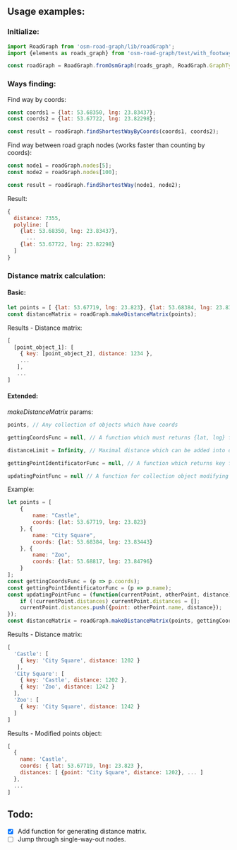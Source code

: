 
## Usage examples:
### Initialize:
```js
import RoadGraph from 'osm-road-graph/lib/roadGraph';
import {elements as roads_graph} from 'osm-road-graph/test/with_footways.json';

const roadGraph = RoadGraph.fromOsmGraph(roads_graph, RoadGraph.GraphTypes.pedestrian);
```
### Ways finding:
Find way by coords:
```js
const coords1 = {lat: 53.68350, lng: 23.83437};
const coords2 = {lat: 53.67722, lng: 23.82298};

const result = roadGraph.findShortestWayByCoords(coords1, coords2);
```

Find way between road graph nodes (works faster than counting by coords): 
```js
const node1 = roadGraph.nodes[5];
const node2 = roadGraph.nodes[100];

const result = roadGraph.findShortestWay(node1, node2);
```

Result:
```js
{ 
  distance: 7355,
  polyline: [ 
    {lat: 53.68350, lng: 23.83437},
      ...
    {lat: 53.67722, lng: 23.82298}
  ]
}
```

### Distance matrix calculation:
#### Basic:
```js
let points = [ {lat: 53.67719, lng: 23.823}, {lat: 53.68384, lng: 23.83443}, {lat: 53.68817, lng: 23.84796} ];
const distanceMatrix = roadGraph.makeDistanceMatrix(points);
```
Results - Distance matrix:
```js 
[ 
  [point_object_1]: [ 
    { key: [point_object_2], distance: 1234 },
    ...
   ],
   ...
]
```

#### Extended:
_makeDistanceMatrix_ params:
```js
points, // Any collection of objects which have coords

gettingCoordsFunc = null, // A function which must returns {lat, lng} from object

distanceLimit = Infinity, // Maximal distance which can be added into distance matrix

gettingPointIdentificatorFunc = null, // A function which returns key from object (by default is same object)

updatingPointFunc = null // A function for collection object modifying
```
Example:
```js
let points = [
    {
        name: "Castle",
        coords: {lat: 53.67719, lng: 23.823}
    }, {
        name: "City Square",
        coords: {lat: 53.68384, lng: 23.83443}
    }, {
        name: "Zoo",
        coords: {lat: 53.68817, lng: 23.84796}
    }
];
const gettingCoordsFunc = (p => p.coords);
const gettingPointIdentificatorFunc = (p => p.name);
const updatingPointFunc = (function(currentPoint, otherPoint, distance){
    if (!currentPoint.distances) currentPoint.distances = [];
    currentPoint.distances.push({point: otherPoint.name, distance});
});
const distanceMatrix = roadGraph.makeDistanceMatrix(points, gettingCoordsFunc, 1500, gettingPointIdentificatorFunc, updatingPointFunc);
```
Results - Distance matrix:
```js 
[ 
  'Castle': [ 
    { key: 'City Square', distance: 1202 } 
   ],
  'City Square': [ 
    { key: 'Castle', distance: 1202 },
    { key: 'Zoo', distance: 1242 } 
  ],
  'Zoo': [ 
    { key: 'City Square', distance: 1242 } 
  ]
]
```
Results - Modified points object:
```js
[ 
  { 
    name: 'Castle',
    coords: { lat: 53.67719, lng: 23.823 },
    distances: [ {point: "City Square", distance: 1202}, ... ] 
  },
  ...
]
```


## Todo:
- [x] Add function for generating distance matrix.
- [ ] Jump through single-way-out nodes.
